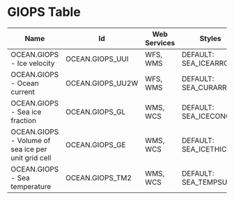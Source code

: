 # GIOPS Table

Name                                               | Id               | Web Services | Styles                | Notes
---------------------------------------------------|------------------|--------------|-----------------------|------
OCEAN.GIOPS - Ice velocity                         | OCEAN.GIOPS_UUI  | WFS, WMS     | DEFAULT: SEA_ICEARROW |      
OCEAN.GIOPS - Ocean current                        | OCEAN.GIOPS_UU2W | WFS, WMS     | DEFAULT: SEA_CURARROW |      
OCEAN.GIOPS - Sea ice fraction                     | OCEAN.GIOPS_GL   | WMS, WCS     | DEFAULT: SEA_ICECONC  |      
OCEAN.GIOPS - Volume of sea ice per unit grid cell | OCEAN.GIOPS_GE   | WMS, WCS     | DEFAULT: SEA_ICETHICK |      
OCEAN.GIOPS - Sea temperature                      | OCEAN.GIOPS_TM2  | WMS, WCS     | DEFAULT: SEA_TEMPSURF |      

